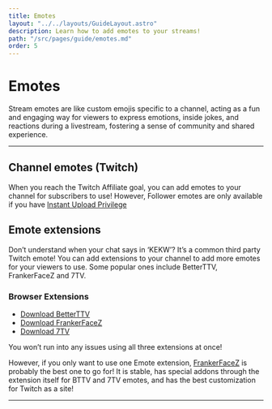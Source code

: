 ```yaml
---
title: Emotes
layout: "../../layouts/GuideLayout.astro"
description: Learn how to add emotes to your streams!
path: "/src/pages/guide/emotes.md"
order: 5
---
```


# Emotes

Stream emotes are like custom emojis specific to a channel, acting as a fun and engaging way for viewers to express emotions, inside jokes, and reactions during a livestream, fostering a sense of community and shared experience.

---

## Channel emotes (Twitch)

When you reach the Twitch Affiliate goal, you can add emotes to your channel for subscribers to use! However, Follower emotes are only available if you have [Instant Upload Privilege](https://help.twitch.tv/s/article/emote-guidelines?language=en_US#instantupload)

## Emote extensions

Don’t understand when your chat says in ‘KEKW’? It’s a common third party Twitch emote! You can add extensions to your channel to add more emotes for your viewers to use. Some popular ones include BetterTTV, FrankerFaceZ and 7TV.

### Browser Extensions
  - [Download BetterTTV](https://betterttv.com/)
  - [Download FrankerFaceZ](https://www.frankerfacez.com/)
  - [Download 7TV](https://7tv.app/)

You won’t run into any issues using all three extensions at once!

However, if you only want to use one Emote extension, [FrankerFaceZ](https://www.frankerfacez.com/) is probably the best one to go for! It is stable, has special addons through the extension itself for BTTV and 7TV emotes, and has the best customization for Twitch as a site!

---
